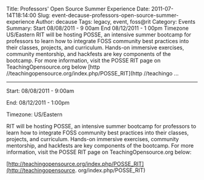 Title: Professors' Open Source Summer Experience
Date: 2011-07-14T18:14:00
Slug: event-decause-professors-open-source-summer-experience
Author: decause
Tags: legacy, event, foss@rit
Category: Events
Summary: Start  08/08/2011 - 9 00am  End  08/12/2011 - 1 00pm  Timezone  US/Eastern  RIT will be hosting POSSE, an intensive summer bootcamp for professors to learn how to integrate FOSS community best practices into their classes, projects, and curriculum. Hands-on immersive exercises, community mentorship, and hackfests are key components of the bootcamp. For more information, visit the POSSE RIT page on TeachingOpensource.org below   [http //teachingopensource.org/index.php/POSSE_RIT](http //teachingo ... 

---
Start: 08/08/2011 - 9:00am

End: 08/12/2011 - 1:00pm

Timezone: US/Eastern

RIT will be hosting POSSE, an intensive summer bootcamp for professors to
learn how to integrate FOSS community best practices into their classes,
projects, and curriculum. Hands-on immersive exercises, community mentorship,
and hackfests are key components of the bootcamp. For more information, visit
the POSSE RIT page on TeachingOpensource.org below:

[http://teachingopensource.org/index.php/POSSE_RIT](http://teachingopensource.
org/index.php/POSSE_RIT)


